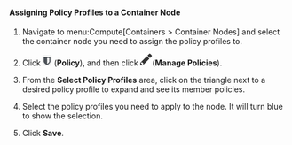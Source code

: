 #### Assigning Policy Profiles to a Container Node

1.  Navigate to menu:Compute\[Containers \> Container Nodes\] and select
    the container node you need to assign the policy profiles to.

2.  Click ![image](/images/1941.png) (**Policy**), and then click
    ![image](/images/1851.png)(**Manage Policies**).

3.  From the **Select Policy Profiles** area, click on the triangle next
    to a desired policy profile to expand and see its member policies.

4.  Select the policy profiles you need to apply to the node. It will
    turn blue to show the selection.

5.  Click **Save**.
